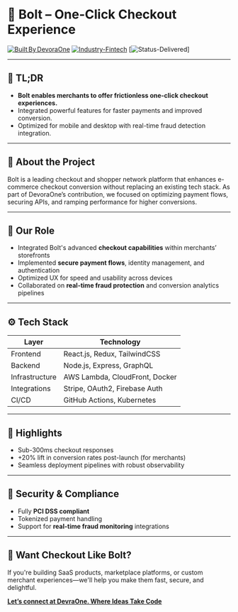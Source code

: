 # 💼 Bolt – One-Click Checkout Experience

[![Built By DevoraOne](https://img.shields.io/badge/Built%20By-DevoraOne-blueviolet?style=flat-square)](https://devraone.com)
[![Industry-Fintech](https://img.shields.io/badge/Industry-Fintech-blue?style=flat-square)](https://bolt.com)
[![Status-Delivered](https://img.shields.io/badge/Status-Delivered-brightgreen?style=flat-square)]

---

## 🚀 TL;DR

- **Bolt enables merchants to offer frictionless one-click checkout experiences.**
- Integrated powerful features for faster payments and improved conversion.
- Optimized for mobile and desktop with real-time fraud detection integration.

---

## 🧠 About the Project

Bolt is a leading checkout and shopper network platform that enhances e-commerce checkout conversion without replacing an existing tech stack. As part of DevoraOne’s contribution, we focused on optimizing payment flows, securing APIs, and ramping performance for higher conversions.

---

## 🧩 Our Role

- Integrated Bolt's advanced **checkout capabilities** within merchants’ storefronts  
- Implemented **secure payment flows**, identity management, and authentication  
- Optimized UX for speed and usability across devices  
- Collaborated on **real-time fraud protection** and conversion analytics pipelines

---

## ⚙️ Tech Stack

| Layer       | Technology                         |
|-------------|------------------------------------|
| Frontend    | React.js, Redux, TailwindCSS       |
| Backend     | Node.js, Express, GraphQL          |
| Infrastructure | AWS Lambda, CloudFront, Docker  |
| Integrations | Stripe, OAuth2, Firebase Auth     |
| CI/CD      | GitHub Actions, Kubernetes         |

---

## 🌟 Highlights

- Sub-300ms checkout responses
- +20% lift in conversion rates post-launch (for merchants)
- Seamless deployment pipelines with robust observability

---

## 🔐 Security & Compliance

- Fully **PCI DSS compliant**
- Tokenized payment handling
- Support for **real-time fraud monitoring** integrations

---

## 💬 Want Checkout Like Bolt?

If you're building SaaS products, marketplace platforms, or custom merchant experiences—we'll help you make them fast, secure, and delightful.

**[Let’s connect at DevraOne. Where Ideas Take Code](https://devraone.com)**
